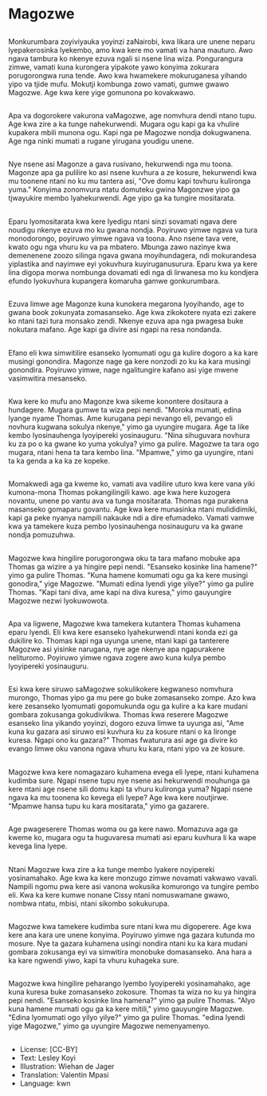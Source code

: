 # Magozwe

##
Monkurumbara zoyiviyauka yoyinzi zaNairobi, kwa likara ure unene neparu lyepakerosinka lyekembo, amo kwa kere mo vamati va hana mauturo. Awo ngava tambura ko nkenye ezuva ngali si nsene lina wiza. Pongurangura zimwe, vamati kuna kurongera yipakote yawo konyima zokurara porugorongwa runa tende. Awo kwa hwamekere mokuruganesa yihando yipo va tjide mufu. Mokutji kombunga zowo vamati, gumwe gwawo Magozwe. Age kwa kere yige gomunona po kovakwawo.

##
Apa va dogorokere vakurona vaMagozwe, age nomvhura dendi ntano tupu. Age kwa zire a ka tunge nahekurwendi. Mugara ogu kapi ga ka vhulire kupakera mbili munona ogu. Kapi nga pe Magozwe nondja dokugwanena. Age nga ninki mumati a rugane yirugana youdigu unene.

##
Nye nsene asi Magonze a gava rusivano, hekurwendi nga mu toona. Magonze apa ga pulilire ko asi nsene kuvhura a ze kosure, hekurwendi kwa mu toonene ntani no ku mu tantera asi, "Ove domu kapi tovhuru kulironga yuma." Konyima zonomvura ntatu domuteku gwina Magonzwe yipo ga tjwayukire membo lyahekurwendi. Age yipo ga ka tungire mositarata.

##
Eparu lyomositarata kwa kere lyedigu ntani sinzi sovamati ngava dere noudigu nkenye ezuva mo ku gwana nondja. Poyiruwo yimwe ngava va tura monodorongo, poyiruwo yimwe ngava va toona. Ano nsene tava vere, kwato ogu nga vhuru ku va pa mbatero. Mbunga zawo nazinye kwa demenenene zoozo silinga ngava gwana moyihundagera, ndi mokurandesa yiplastika and nayimwe eyi yokuvhura kuyiruganusurura. Eparu kwa ya kere lina digopa morwa nombunga dovamati edi nga di lirwanesa mo ku kondjera efundo lyokuvhura kupangera komaruha gamwe gonkurumbara.

##
Ezuva limwe age Magonze kuna kunokera megarona lyoyihando, age to gwana book zokunyata zomasanseko. Age kwa zikokotere nyata ezi zakere ko ntani tazi tura monsako zendi. Nkenye ezuva apa nga pwagesa buke nokutara mafano. Age kapi ga divire asi ngapi na resa nondanda.

##
Efano eli kwa simwitilire esanseko lyomumati ogu ga kulire dogoro a ka kare musingi gonondira. Magonze nage ga kere nonzodi zo ku ka kara musingi gonondira. Poyiruwo yimwe, nage ngalitungire kafano asi yige mwene vasimwitira mesanseko.

##
Kwa kere ko mufu ano Magonze kwa sikeme konontere dositaura a hundagere. Mugara gumwe ta wiza pepi nendi. "Moroka mumati, edina lyange nyame Thomas. Ame kurugana pepi nevango eli, pevango eli novhura kugwana sokulya nkenye," yimo ga uyungire mugara. Age ta like kembo lyosinauhenga lyoyipereki yosinauguru. "Nina sihuguvara novhura ku za po o ka gwane ko yuma yokulya? yimo ga pulire. Magozwe ta tara ogo mugara, ntani hena ta tara kembo lina. "Mpamwe," yimo ga uyungire, ntani ta ka genda a ka ka ze kopeke.

##
Momakwedi aga ga kweme ko, vamati ava vadilire uturo kwa kere vana yiki kumona-mona Thomas pokangilingili kawo. age kwa here kuzogera novantu, unene po vantu ava va tunga mositarata. Thomas nga purakena masanseko gomaparu govantu. Age kwa kere munasinka ntani mulididimiki, kapi ga peke nyanya nampili nakauke ndi a dire efumadeko. Vamati vamwe kwa ya tamekere kuza pembo lyosinauhenga nosinauguru va ka gwane nondja pomuzuhwa.

##
Magozwe kwa hingilire porugorongwa oku ta tara mafano mobuke apa Thomas ga wizire a ya hingire pepi nendi. "Esanseko kosinke lina hamene?" yimo ga pulire Thomas. "Kuna hamene komumati ogu ga ka kere musingi gonodira," yige Magozwe. "Mumati edina lyendi yige yilye?" yimo ga pulire Thomas. "Kapi tani diva, ame kapi na diva kuresa," yimo gauyungire Magozwe nezwi lyokuwowota.

##
Apa va ligwene, Magozwe kwa tamekera kutantera Thomas kuhamena eparu lyendi. Eli kwa kere esanseko lyahekurwendi ntani konda ezi ga dukilire ko. Thomas kapi nga uyunga unene, ntani kapi ga tanterere Magozwe asi yisinke narugana, nye age nkenye apa ngapurakene nelituromo. Poyiruwo yimwe ngava zogere awo kuna kulya pembo lyoyipereki yosinauguru.

##
Esi kwa kere siruwo saMagozwe sokulikokere kegwaneso nomvhura murongo, Thomas yipo ga mu pere go buke zomasanseko zompe. Azo kwa kere zesanseko lyomumati gopomukunda ogu ga kulire a ka kare mudani gombara zokusanga gokudivikwa. Thomas kwa reserere Magozwe esanseko lina yikando yoyinzi, dogoro ezuva limwe ta uyunga asi, "Ame kuna ku gazara asi siruwo esi kuvhura ku za kosure ntani o ka lironge kuresa. Ngapi ono ku gazara?" Thomas fwaturura asi age ga divire ko evango limwe oku vanona ngava vhuru ku kara, ntani yipo va ze kosure.

##
Magozwe kwa kere nomagazaro kuhamena evega eli lyepe, ntani kuhamena kudimba sure. Ngapi nsene tupu nye nsene asi hekurwendi mouhunga ga kere ntani age nsene sili domu kapi ta vhuru kulironga yuma? Ngapi nsene ngava ka mu toonena ko kevega eli lyepe? Age kwa kere noutjirwe. "Mpamwe hansa tupu ku kara mositarata," yimo ga gazarere.

##
Age pwageserere Thomas woma ou ga kere nawo. Momazuva aga ga kweme ko, mugara ogu ta huguvaresa mumati asi eparu kuvhura li ka wape kevega lina lyepe.

##
Ntani Magozwe kwa zire a ka tunge membo lyakere noyipereki yosinamahako. Age kwa ka kere monzugo zimwe novamati vakwawo vavali. Nampili ngomu pwa kere asi vanona wokusika komurongo va tungire pembo eli. Kwa ka kere kumwe nonane Cissy ntani nomuswamane gwawo, nombwa ntatu, mbisi, ntani sikombo sokukurupa.

##
Magozwe kwa tamekere kudimba sure ntani kwa mu digoperere. Age kwa kere ana kara ure unene konyima. Poyiruwo yimwe nga gazara kutunda mo mosure. Nye ta gazara kuhamena usingi nondira ntani ku ka kara mudani gombara zokusanga eyi va simwitira monobuke domasanseko. Ana hara a ka kare ngwendi yiwo, kapi ta vhuru kuhageka sure.

##
Magozwe kwa hingilire peharango lyembo lyoyipereki yosinamahako, age kuna kuresa buke zomasanseko zokosure. Thomas ta wiza no ku ya hingira pepi nendi. "Esanseko kosinke lina hamena?" yimo ga pulire Thomas. "Alyo kuna hamene mumati ogu ga ka kere mitili," yimo gauyungire Magozwe. "Edina lyomumati ogo yilyo yilye?" yimo ga pulire Thomas. "edina lyendi yige Magozwe," yimo ga uyungire Magozwe nemenyamenyo.

##
* License: [CC-BY]
* Text: Lesley Koyi
* Illustration: Wiehan de Jager
* Translation: Valentin Mpasi
* Language: kwn
